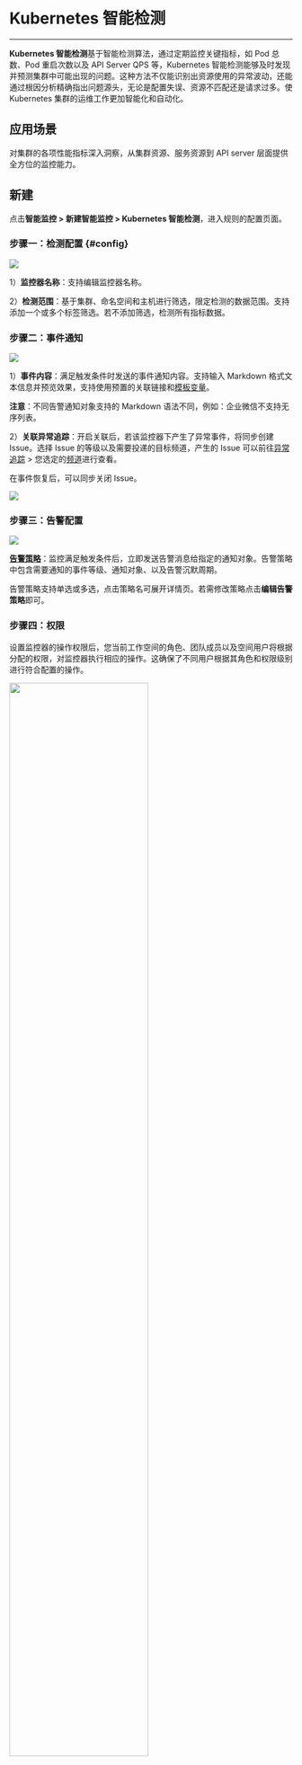 # Kubernetes 智能检测
---

**Kubernetes 智能检测**基于智能检测算法，通过定期监控关键指标，如 Pod 总数、Pod 重启次数以及 API Server QPS 等，Kubernetes 智能检测能够及时发现并预测集群中可能出现的问题。这种方法不仅能识别出资源使用的异常波动，还能通过根因分析精确指出问题源头，无论是配置失误、资源不匹配还是请求过多。使 Kubernetes 集群的运维工作更加智能化和自动化。


## 应用场景

对集群的各项性能指标深入洞察，从集群资源、服务资源到 API server 层面提供全方位的监控能力。

## 新建

点击**智能监控 > 新建智能监控 > Kubernetes 智能检测**，进入规则的配置页面。

### 步骤一：检测配置 {#config}

![](../img/k8s.png)

1）**监控器名称**：支持编辑监控器名称。


2）**检测范围**：基于集群、命名空间和主机进行筛选，限定检测的数据范围。支持添加一个或多个标签筛选。若不添加筛选，检测所有指标数据。

### 步骤二：事件通知

![](../img/k8s-2.png)

1）**事件内容**：满足触发条件时发送的事件通知内容。支持输入 Markdown 格式文本信息并预览效果，支持使用预置的关联链接和[模板变量](../event-template.md)。

**注意**：不同告警通知对象支持的 Markdown 语法不同，例如：企业微信不支持无序列表。

2）**关联异常追踪**：开启关联后，若该监控器下产生了异常事件，将同步创建 Issue。选择 Issue 的等级以及需要投递的目标频道，产生的 Issue 可以前往[异常追踪](../../exception/index.md) > 您选定的[频道](../../exception/channel.md)进行查看。

在事件恢复后，可以同步关闭 Issue。

![](../img/issue-create.png)




### 步骤三：告警配置

![](../img/policy-create-1.png)

[**告警策略**](../alert-setting.md)：监控满足触发条件后，立即发送告警消息给指定的通知对象。告警策略中包含需要通知的事件等级、通知对象、以及告警沉默周期。

告警策略支持单选或多选，点击策略名可展开详情页。若需修改策略点击**编辑告警策略**即可。


### 步骤四：权限

设置监控器的操作权限后，您当前工作空间的角色、团队成员以及空间用户将根据分配的权限，对监控器执行相应的操作。这确保了不同用户根据其角色和权限级别进行符合配置的操作。
 
<img src="../../img/monitor_permission.png" width="70%" >

- 不开启该配置：跟随【监控器配置管理】的[默认权限](../management/role-list.md)；
- 开启该配置并选定自定义权限对象：此刻仅创建人和被赋予权限的对象可对该监控器设置的规则进行启用/禁用、编辑、删除操作；
- 开启该配置，但并未选定自定义权限对象：则仅创建人拥有此监控器的启用/禁用、编辑、删除权限。

**注意**：当前工作空间的 Owner 角色不受此处操作权限配置影响。

## 查看事件

监控器会获取最近 10 分钟的检测应用程序服务对象指标信息，识别出现异常情况时，会生成相应的事件，在[**事件 > 智能监控**](../../events/inte-monitoring-event.md)列表可查看对应异常事件。

![](../img/intelligent-detection04.png)

### 事件详情页

点击**事件**，可查看智能监控事件的详情页，包括事件状态、异常发生时间、异常名称、分析报告、告警通知、历史记录和关联事件。

* 点击右上角的**跳转到监控器**，可查看调整[智能监控器配置](index.md)；

* 点击右上角的**导出**按钮，支持选择**导出 JSON 文件**与**导出 PDF 文件**，从而获取当前事件所对应的所有关键数据。

:material-numeric-1-circle-outline: 分析报告

![](../img/k8s-1.png)

<!--

![](../img/intelligent-detection12.png)
-->

* 异常总结：显示查看当前集群异常 APIServer 节点数分布情况统计。

* 异常分析：可查看 APIServer 节点数、API QPS、在处理读请求数量、写请求成功率、在处理写请求数量等信息。

<!--
**注意**：存在多个区间异常时，**异常分析**仪表板默认展示第一段异常区间的异常情况，可以点击【异常值分布图】进行切换，切换后异常分析仪表板同步联动。
-->

:material-numeric-2-circle-outline: [扩展字段](../../events/event-explorer/event-details.md#extension)

:material-numeric-3-circle-outline: [告警通知](../../events/event-explorer/event-details.md#alarm)

:material-numeric-4-circle-outline: [关联事件](../../events/event-explorer/event-details.md#relevance)




